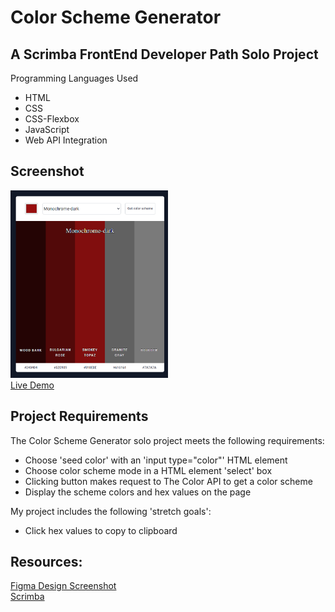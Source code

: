 # Color Scheme Generator

## A Scrimba FrontEnd Developer Path Solo Project
Programming Languages Used
<ul>
<li>HTML</li>
<li>CSS</li>
<li>CSS-Flexbox</li>
<li>JavaScript</li>
<li>Web API Integration</li>
</ul>

## Screenshot
 <img src="https://github.com/famanakis/Scrimba/blob/main/m09-solo-color-scheme-generator/assets/project-screenshot.png" width=50% height=50%><br>
 [Live Demo](https://9tfdev-solo-color-scheme-generator.netlify.app/)
 
## Project Requirements
 The Color Scheme Generator solo project meets the following requirements:
 <ul>
 <li>Choose 'seed color' with an 'input type="color"' HTML element</li>
 <li>Choose color scheme mode in a HTML element 'select' box</li>
 <li>Clicking button makes request to The Color API to get a color scheme</li>
 <li>Display the scheme colors and hex values on the page</li>
 </ul>
 
 My project includes the following 'stretch goals':
 <ul>
<li>Click hex values to copy to clipboard</li>
 </ul>
 
## Resources:
 [Figma Design Screenshot](https://github.com/famanakis/Scrimba/blob/main/m09-solo-color-scheme-generator/assets/figma-design.png)<br>
 [Scrimba](https://scrimba.com/)

